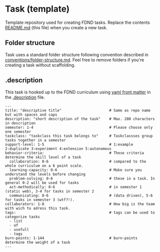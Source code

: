 # Task (template)
Template repository used for creating FDND tasks. Replace the contents [README.md](README.md) (this file) when you create a new task.

## Folder structure
Task uses a standard folder structure following convention described in [conventions/folder-structure.md](https://github.com/fdnd/conventions/blob/master/folder-structure.md). Feel free to remove folders if you're creating a task without scaffolding.

## .description
This task is hooked up to the FDND curriculum using [yaml front matter](https://assemble.io/docs/YAML-front-matter.html) in the [.description](.description) file.

```
---
title: "descriptive title"                      # Same as repo name but with spaces and caps 
description: "short description of the task"    # Max. 280 characters in description
semester: 1-4                                   # Please choose only one semester
taskclass: "taskclass this task belongs to"     # Taskclassses group tasks together in a semester
support-level: 1-5                              # 1:example 2:duplicate 3:experiment 4:extension 5:autonomous
behavior-criteria:                              # These criteria determine the skill level of a task
  collaboration: 0-6                            # compared to the whole curriculum on a 6 point scale.
  learning-capacity: 0-6                        # Make sure you understand the levels before changing
  problem-solving: 0-6                          # these in a task. In general 0-2 will be used for tasks
  act-methodically: 0-6                         # in semester 1 (static web), 3-4 for tasks in semester 2
  communicating: 0-6                            # (data driven), 5-6 for tasks in semester 3 (wtf?!).
collaborators: 1-8                              # How big is the team with wich to adress this task.
tags:                                           # tags can be used to categorize tasks
  - list                                        
  - of
  - usefull
  - tags
burn-points: 1-144                              # burn-points determine the weight of a task
---
```